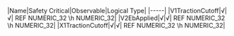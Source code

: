 ﻿

|Name|Safety Critical|Observable|Logical Type|
|-----|
|V1TractionCutoff|√|√| REF NUMERIC_32 \h NUMERIC_32|
|V2EbApplied|√|√| REF NUMERIC_32 \h NUMERIC_32|
|X1TractionCutoff|√|√| REF NUMERIC_32 \h NUMERIC_32|

